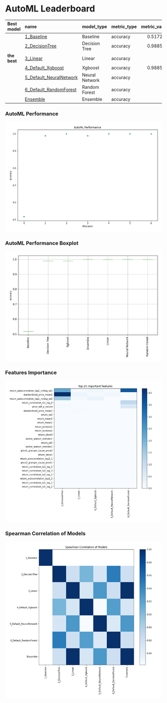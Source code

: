 # AutoML Leaderboard

| Best model   | name                                                         | model_type     | metric_type   |   metric_value |   train_time |
|:-------------|:-------------------------------------------------------------|:---------------|:--------------|---------------:|-------------:|
|              | [1_Baseline](1_Baseline/README.md)                           | Baseline       | accuracy      |       0.517241 |         2.02 |
|              | [2_DecisionTree](2_DecisionTree/README.md)                   | Decision Tree  | accuracy      |       0.988506 |        11.86 |
| **the best** | [3_Linear](3_Linear/README.md)                               | Linear         | accuracy      |       1        |         3.9  |
|              | [4_Default_Xgboost](4_Default_Xgboost/README.md)             | Xgboost        | accuracy      |       0.988506 |         3.91 |
|              | [5_Default_NeuralNetwork](5_Default_NeuralNetwork/README.md) | Neural Network | accuracy      |       1        |         3.07 |
|              | [6_Default_RandomForest](6_Default_RandomForest/README.md)   | Random Forest  | accuracy      |       1        |         7.1  |
|              | [Ensemble](Ensemble/README.md)                               | Ensemble       | accuracy      |       1        |         0.36 |

### AutoML Performance
![AutoML Performance](ldb_performance.png)

### AutoML Performance Boxplot
![AutoML Performance Boxplot](ldb_performance_boxplot.png)

### Features Importance
![features importance across models](features_heatmap.png)



### Spearman Correlation of Models
![models spearman correlation](correlation_heatmap.png)

